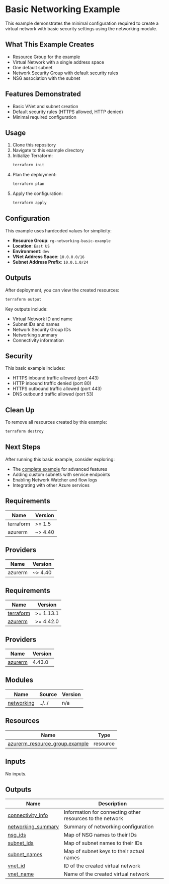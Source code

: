 # Basic Networking Example

This example demonstrates the minimal configuration required to create a virtual network with basic security settings using the networking module.

## What This Example Creates

- Resource Group for the example
- Virtual Network with a single address space
- One default subnet
- Network Security Group with default security rules
- NSG association with the subnet

## Features Demonstrated

- Basic VNet and subnet creation
- Default security rules (HTTPS allowed, HTTP denied)
- Minimal required configuration

## Usage

1. Clone this repository
2. Navigate to this example directory
3. Initialize Terraform:
   ```bash
   terraform init
   ```
4. Plan the deployment:
   ```bash
   terraform plan
   ```
5. Apply the configuration:
   ```bash
   terraform apply
   ```

## Configuration

This example uses hardcoded values for simplicity:

- **Resource Group**: `rg-networking-basic-example`
- **Location**: `East US`
- **Environment**: `dev`
- **VNet Address Space**: `10.0.0.0/16`
- **Subnet Address Prefix**: `10.0.1.0/24`

## Outputs

After deployment, you can view the created resources:

```bash
terraform output
```

Key outputs include:
- Virtual Network ID and name
- Subnet IDs and names
- Network Security Group IDs
- Networking summary
- Connectivity information

## Security

This basic example includes:
- HTTPS inbound traffic allowed (port 443)
- HTTP inbound traffic denied (port 80)
- HTTPS outbound traffic allowed (port 443)
- DNS outbound traffic allowed (port 53)

## Clean Up

To remove all resources created by this example:

```bash
terraform destroy
```

## Next Steps

After running this basic example, consider exploring:
- The [complete example](../complete/) for advanced features
- Adding custom subnets with service endpoints
- Enabling Network Watcher and flow logs
- Integrating with other Azure services

## Requirements

| Name | Version |
|------|---------|
| terraform | >= 1.5 |
| azurerm | ~> 4.40 |

## Providers

| Name | Version |
|------|---------|
| azurerm | ~> 4.40 |

<!-- BEGIN_TF_DOCS -->
## Requirements

| Name | Version |
|------|---------|
| <a name="requirement_terraform"></a> [terraform](#requirement\_terraform) | >= 1.13.1 |
| <a name="requirement_azurerm"></a> [azurerm](#requirement\_azurerm) | >= 4.42.0 |

## Providers

| Name | Version |
|------|---------|
| <a name="provider_azurerm"></a> [azurerm](#provider\_azurerm) | 4.43.0 |

## Modules

| Name | Source | Version |
|------|--------|---------|
| <a name="module_networking"></a> [networking](#module\_networking) | ../../ | n/a |

## Resources

| Name | Type |
|------|------|
| [azurerm_resource_group.example](https://registry.terraform.io/providers/hashicorp/azurerm/latest/docs/resources/resource_group) | resource |

## Inputs

No inputs.

## Outputs

| Name | Description |
|------|-------------|
| <a name="output_connectivity_info"></a> [connectivity\_info](#output\_connectivity\_info) | Information for connecting other resources to the network |
| <a name="output_networking_summary"></a> [networking\_summary](#output\_networking\_summary) | Summary of networking configuration |
| <a name="output_nsg_ids"></a> [nsg\_ids](#output\_nsg\_ids) | Map of NSG names to their IDs |
| <a name="output_subnet_ids"></a> [subnet\_ids](#output\_subnet\_ids) | Map of subnet names to their IDs |
| <a name="output_subnet_names"></a> [subnet\_names](#output\_subnet\_names) | Map of subnet keys to their actual names |
| <a name="output_vnet_id"></a> [vnet\_id](#output\_vnet\_id) | ID of the created virtual network |
| <a name="output_vnet_name"></a> [vnet\_name](#output\_vnet\_name) | Name of the created virtual network |
<!-- END_TF_DOCS -->
